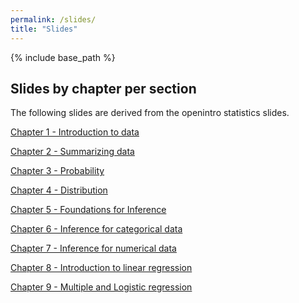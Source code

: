 ```yaml
---
permalink: /slides/
title: "Slides"
---
```


{% include base_path %}

## Slides by chapter per section

The following slides are derived from the openintro statistics slides.

[Chapter 1 - Introduction to data](https://github.com/IntroToStatNCAT/IntroToStatNCAT.github.io/tree/main/files/Slides/Chapter%201)

[Chapter 2 - Summarizing data](https://github.com/IntroToStatNCAT/IntroToStatNCAT.github.io/tree/main/files/Slides/Chapter%202)

[Chapter 3 - Probability](https://github.com/IntroToStatNCAT/IntroToStatNCAT.github.io/tree/main/files/Slides/Chapter%203)

[Chapter 4 - Distribution](https://github.com/IntroToStatNCAT/IntroToStatNCAT.github.io/tree/main/files/Slides/Chapter%204)

[Chapter 5 - Foundations for Inference](https://github.com/IntroToStatNCAT/IntroToStatNCAT.github.io/tree/main/files/Slides/Chapter%205)

[Chapter 6 - Inference for categorical data](https://github.com/IntroToStatNCAT/IntroToStatNCAT.github.io/tree/main/files/Slides/Chapter%206)

[Chapter 7 - Inference for numerical data](https://github.com/IntroToStatNCAT/IntroToStatNCAT.github.io/tree/main/files/Slides/Chapter%207)

[Chapter 8 - Introduction to linear regression]()

[Chapter 9 - Multiple and Logistic regression]()
